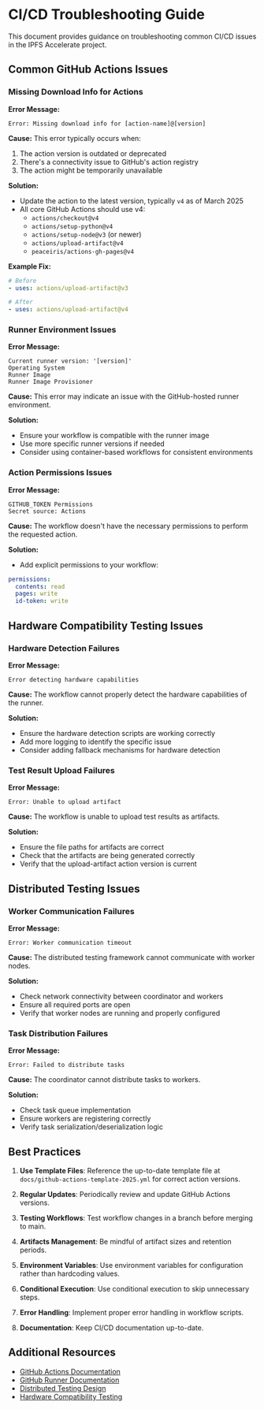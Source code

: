 # CI/CD Troubleshooting Guide

This document provides guidance on troubleshooting common CI/CD issues in the IPFS Accelerate project.

## Common GitHub Actions Issues

### Missing Download Info for Actions

**Error Message:**
```
Error: Missing download info for [action-name]@[version]
```

**Cause:**
This error typically occurs when:
1. The action version is outdated or deprecated
2. There's a connectivity issue to GitHub's action registry
3. The action might be temporarily unavailable

**Solution:**
- Update the action to the latest version, typically `v4` as of March 2025
- All core GitHub Actions should use v4:
  - `actions/checkout@v4`
  - `actions/setup-python@v4`
  - `actions/setup-node@v3` (or newer)
  - `actions/upload-artifact@v4`
  - `peaceiris/actions-gh-pages@v4`

**Example Fix:**
```yaml
# Before
- uses: actions/upload-artifact@v3

# After
- uses: actions/upload-artifact@v4
```

### Runner Environment Issues

**Error Message:**
```
Current runner version: '[version]'
Operating System
Runner Image
Runner Image Provisioner
```

**Cause:**
This error may indicate an issue with the GitHub-hosted runner environment.

**Solution:**
- Ensure your workflow is compatible with the runner image
- Use more specific runner versions if needed
- Consider using container-based workflows for consistent environments

### Action Permissions Issues

**Error Message:**
```
GITHUB_TOKEN Permissions
Secret source: Actions
```

**Cause:**
The workflow doesn't have the necessary permissions to perform the requested action.

**Solution:**
- Add explicit permissions to your workflow:
```yaml
permissions:
  contents: read
  pages: write
  id-token: write
```

## Hardware Compatibility Testing Issues

### Hardware Detection Failures

**Error Message:**
```
Error detecting hardware capabilities
```

**Cause:**
The workflow cannot properly detect the hardware capabilities of the runner.

**Solution:**
- Ensure the hardware detection scripts are working correctly
- Add more logging to identify the specific issue
- Consider adding fallback mechanisms for hardware detection

### Test Result Upload Failures

**Error Message:**
```
Error: Unable to upload artifact
```

**Cause:**
The workflow is unable to upload test results as artifacts.

**Solution:**
- Ensure the file paths for artifacts are correct
- Check that the artifacts are being generated correctly
- Verify that the upload-artifact action version is current

## Distributed Testing Issues

### Worker Communication Failures

**Error Message:**
```
Error: Worker communication timeout
```

**Cause:**
The distributed testing framework cannot communicate with worker nodes.

**Solution:**
- Check network connectivity between coordinator and workers
- Ensure all required ports are open
- Verify that worker nodes are running and properly configured

### Task Distribution Failures

**Error Message:**
```
Error: Failed to distribute tasks
```

**Cause:**
The coordinator cannot distribute tasks to workers.

**Solution:**
- Check task queue implementation
- Ensure workers are registering correctly
- Verify task serialization/deserialization logic

## Best Practices

1. **Use Template Files**: Reference the up-to-date template file at `docs/github-actions-template-2025.yml` for correct action versions.

2. **Regular Updates**: Periodically review and update GitHub Actions versions.

3. **Testing Workflows**: Test workflow changes in a branch before merging to main.

4. **Artifacts Management**: Be mindful of artifact sizes and retention periods.

5. **Environment Variables**: Use environment variables for configuration rather than hardcoding values.

6. **Conditional Execution**: Use conditional execution to skip unnecessary steps.

7. **Error Handling**: Implement proper error handling in workflow scripts.

8. **Documentation**: Keep CI/CD documentation up-to-date.

## Additional Resources

- [GitHub Actions Documentation](https://docs.github.com/en/actions)
- [GitHub Runner Documentation](https://docs.github.com/en/actions/using-github-hosted-runners)
- [Distributed Testing Design](../distributed_testing/DISTRIBUTED_TESTING_DESIGN.md)
- [Hardware Compatibility Testing](../skills/HARDWARE_COMPATIBILITY_README.md)